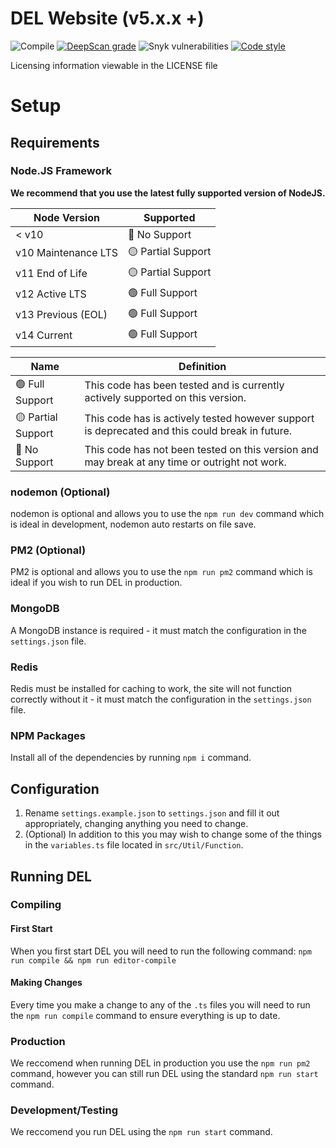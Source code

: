 # DEL Website (v5.x.x +)

![Compile](https://github.com/discordextremelist/website/workflows/Compile/badge.svg)
[![DeepScan grade](https://deepscan.io/api/teams/8370/projects/12889/branches/206397/badge/grade.svg)](https://deepscan.io/dashboard#view=project&tid=8370&pid=12889&bid=206397)
![Snyk vulnerabilities](https://img.shields.io/snyk/vulnerabilities/github/discordextremelist/website)
[![Code style](https://img.shields.io/badge/code%20style-prettier-ff69b4)](https://github.com/prettier/prettier)

Licensing information viewable in the LICENSE file

# Setup

## Requirements

### Node.JS Framework

**We recommend that you use the latest fully supported version of NodeJS.**

| Node Version        | Supported          |
| ------------------- | ------------------ |
| < v10               | 🔴 No Support      |
| v10 Maintenance LTS | 🟡 Partial Support |
| v11 End of Life     | 🟡 Partial Support |
| v12 Active LTS      | 🟢 Full Support    |   
| v13 Previous (EOL)  | 🟢 Full Support    |     
| v14 Current         | 🟢 Full Support    |  

| Name                    | Definition                                                                                                   |
| ----------------------- | ------------------------------------------------------------------------------------------------------------ |
| 🟢 Full Support         | This code has been tested and is currently actively supported on this version.                               |
| 🟡 Partial Support      | This code has is actively tested however support is deprecated and this could break in future.               |
| 🔴 No Support           | This code has not been tested on this version and may break at any time or outright not work.                |     

### nodemon (Optional)

nodemon is optional and allows you to use the `npm run dev` command which is ideal in development, nodemon auto restarts on file save.

### PM2 (Optional)

PM2 is optional and allows you to use the `npm run pm2` command which is ideal if you wish to run DEL in production.

### MongoDB

A MongoDB instance is required - it must match the configuration in the `settings.json` file.

### Redis

Redis must be installed for caching to work, the site will not function correctly without it - it must match the configuration in the `settings.json` file.

### NPM Packages
Install all of the dependencies by running `npm i` command.

## Configuration

1. Rename `settings.example.json` to `settings.json` and fill it out appropriately, changing anything you need to change.
2. (Optional) In addition to this you may wish to change some of the things in the `variables.ts` file located in `src/Util/Function`.

## Running DEL

### Compiling

#### First Start

When you first start DEL you will need to run the following command: `npm run compile && npm run editor-compile`

#### Making Changes

Every time you make a change to any of the `.ts` files you will need to run the `npm run compile` command to ensure everything is up to date.

### Production

We reccomend when running DEL in production you use the `npm run pm2` command, however you can still run DEL using the standard `npm run start` command.

### Development/Testing

We reccomend you run DEL using the `npm run start` command.
